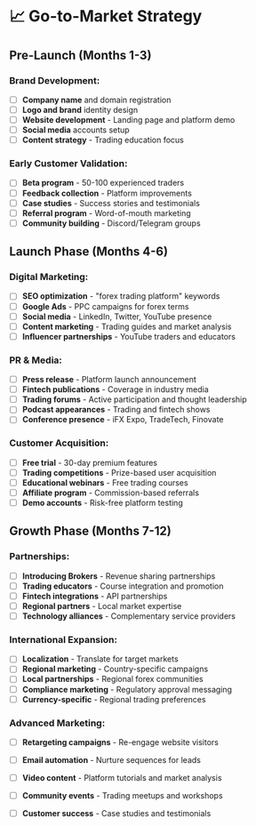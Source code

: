 # 📈 Go-to-Market Strategy

## Pre-Launch (Months 1-3)

### Brand Development:
- [ ] **Company name** and domain registration
- [ ] **Logo and brand** identity design
- [ ] **Website development** - Landing page and platform demo
- [ ] **Social media** accounts setup
- [ ] **Content strategy** - Trading education focus

### Early Customer Validation:
- [ ] **Beta program** - 50-100 experienced traders
- [ ] **Feedback collection** - Platform improvements
- [ ] **Case studies** - Success stories and testimonials
- [ ] **Referral program** - Word-of-mouth marketing
- [ ] **Community building** - Discord/Telegram groups

## Launch Phase (Months 4-6)

### Digital Marketing:
- [ ] **SEO optimization** - "forex trading platform" keywords
- [ ] **Google Ads** - PPC campaigns for forex terms
- [ ] **Social media** - LinkedIn, Twitter, YouTube presence
- [ ] **Content marketing** - Trading guides and market analysis
- [ ] **Influencer partnerships** - YouTube traders and educators

### PR & Media:
- [ ] **Press release** - Platform launch announcement
- [ ] **Fintech publications** - Coverage in industry media
- [ ] **Trading forums** - Active participation and thought leadership
- [ ] **Podcast appearances** - Trading and fintech shows
- [ ] **Conference presence** - iFX Expo, TradeTech, Finovate

### Customer Acquisition:
- [ ] **Free trial** - 30-day premium features
- [ ] **Trading competitions** - Prize-based user acquisition
- [ ] **Educational webinars** - Free trading courses
- [ ] **Affiliate program** - Commission-based referrals
- [ ] **Demo accounts** - Risk-free platform testing

## Growth Phase (Months 7-12)

### Partnerships:
- [ ] **Introducing Brokers** - Revenue sharing partnerships
- [ ] **Trading educators** - Course integration and promotion
- [ ] **Fintech integrations** - API partnerships
- [ ] **Regional partners** - Local market expertise
- [ ] **Technology alliances** - Complementary service providers

### International Expansion:
- [ ] **Localization** - Translate for target markets
- [ ] **Regional marketing** - Country-specific campaigns
- [ ] **Local partnerships** - Regional forex communities
- [ ] **Compliance marketing** - Regulatory approval messaging
- [ ] **Currency-specific** - Regional trading preferences

### Advanced Marketing:
- [ ] **Retargeting campaigns** - Re-engage website visitors
- [ ] **Email automation** - Nurture sequences for leads
- [ ] **Video content** - Platform tutorials and market analysis
- [ ] **Community events** - Trading meetups and workshops
- [ ] **Customer success** - Case studies and testimonials


